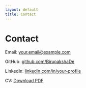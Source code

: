 ```yaml
---
layout: default
title: Contact
---
```


<div class="card">
  <h1>Contact</h1>
  <p>Email: <a href="mailto:your.email@example.com">your.email@example.com</a></p>
  <p>GitHub: <a href="https://github.com/BirupakshaDe" target="_blank">github.com/BirupakshaDe</a></p>
  <p>LinkedIn: <a href="https://linkedin.com/in/your-profile" target="_blank">linkedin.com/in/your-profile</a></p>
  <p>CV: <a href="{{ '/files/CV.pdf' | relative_url }}" target="_blank">Download PDF</a></p>
</div>
